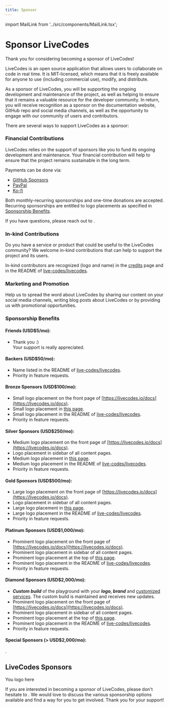 ```yaml
---
title: Sponsor
---
```


import MailLink from '../src/components/MailLink.tsx';

# Sponsor LiveCodes

Thank you for considering becoming a sponsor of LiveCodes!

LiveCodes is an open source application that allows users to collaborate on code in real time. It is MIT-licensed, which means that it is freely available for anyone to use (including commercial use), modify, and distribute.

As a sponsor of LiveCodes, you will be supporting the ongoing development and maintenance of the project, as well as helping to ensure that it remains a valuable resource for the developer community. In return, you will receive recognition as a sponsor on the documentation website, GitHub repo and social media channels, as well as the opportunity to engage with our community of users and contributors.

There are several ways to support LiveCodes as a sponsor:

### Financial Contributions

LiveCodes relies on the support of sponsors like you to fund its ongoing development and maintenance. Your financial contribution will help to ensure that the project remains sustainable in the long term.

Payments can be done via:

- [GitHub Sponsors](https://github.com/sponsors/hatemhosny/)
- [PayPal](https://paypal.me/hatemhosni)
- [Ko-fi](https://ko-fi.com/hatemhosny)

Both monthly-recurring sponsorships and one-time donations are accepted. Recurring sponsorships are entitled to logo placements as specified in [Sponsorship Benefits](#sponsorship-benefits).

If you have questions, please reach out to <MailLink email="sponsor&#64;livecodes&#46;io" text="sponsor&#64;livecodes&#46;io" />.

### In-kind Contributions

Do you have a service or product that could be useful to the LiveCodes community? We welcome in-kind contributions that can help to support the project and its users.

In-kind contributors are recognized (logo and name) in the [credits](./credits.md) page and in the README of [live-codes/livecodes](https://github.com/live-codes/livecodes).

### Marketing and Promotion

Help us to spread the word about LiveCodes by sharing our content on your social media channels, writing blog posts about LiveCodes or by providing us with promotional opportunities.

### Sponsorship Benefits

#### Friends (USD$5/mo):

- Thank you :)  
  Your support is really appreciated.

#### Backers (USD$50/mo):

- Name listed in the README of [live-codes/livecodes](https://github.com/live-codes/livecodes).
- Priority in feature requests.

#### Bronze Sponsors (USD$100/mo):

- Small logo placement on the front page of [https://livecodes.io/docs](https://livecodes.io/docs).
- Small logo placement in [this page](#livecodes-sponsors).
- Small logo placement in the README of [live-codes/livecodes](https://github.com/live-codes/livecodes).
- Priority in feature requests.

#### Silver Sponsors (USD$250/mo):

- Medium logo placement on the front page of [https://livecodes.io/docs](https://livecodes.io/docs).
- Logo placement in sidebar of all content pages.
- Medium logo placement in [this page](#livecodes-sponsors).
- Medium logo placement in the README of [live-codes/livecodes](https://github.com/live-codes/livecodes).
- Priority in feature requests.

#### Gold Sponsors (USD$500/mo):

- Large logo placement on the front page of [https://livecodes.io/docs](https://livecodes.io/docs).
- Logo placement in sidebar of all content pages.
- Large logo placement in [this page](#livecodes-sponsors).
- Large logo placement in the README of [live-codes/livecodes](https://github.com/live-codes/livecodes).
- Priority in feature requests.

#### Platinum Sponsors (USD$1,000/mo):

- Prominent logo placement on the front page of [https://livecodes.io/docs](https://livecodes.io/docs).
- Prominent logo placement in sidebar of all content pages.
- Prominent logo placement at the top of [this page](#).
- Prominent logo placement in the README of [live-codes/livecodes](https://github.com/live-codes/livecodes).
- Priority in feature requests.

#### Diamond Sponsors (USD$2,000/mo):

- **_Custom build_** of the playground with your **_logo, brand_** and [customized services](./advanced/services.md). The custom build is maintained and receives new updates.
- Prominent logo placement on the front page of [https://livecodes.io/docs](https://livecodes.io/docs).
- Prominent logo placement in sidebar of all content pages.
- Prominent logo placement at the top of [this page](#).
- Prominent logo placement in the README of [live-codes/livecodes](https://github.com/live-codes/livecodes).
- Priority in feature requests.

#### Special Sponsors (> USD$2,000/mo):

<MailLink email="sponsor&#64;livecodes&#46;io" text="Let's discuss" />.

## LiveCodes Sponsors

<div style={{display: "flex", alignItems: "center", justifyContent: "center", height:" 60px", width: "300px", border: "1px solid #3c3c3c75", borderRadius: "3px", backgroundColor: "#f9f9f9", margin: "0.5em", marginBottom: "1.5em", color: "#3c3c3c54"}}>You logo here</div>

If you are interested in becoming a sponsor of LiveCodes, please don't hesitate to <MailLink email="sponsor&#64;livecodes&#46;io" text="reach out to us" />. We would love to discuss the various sponsorship options available and find a way for you to get involved. Thank you for your support!
